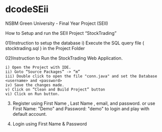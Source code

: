 # dcodeSEii
NSBM Green University - Final Year Project (SEII)


How to Setup and run the SEII Project “StockTrading” 

01)Instruction to setup the database
	i) Execute the SQL query file ( stocktrading.sql ) in the Project Folder


02)Instruction to Run the StockTrading Web Application.

	i) Open the Project with IDE.
	ii) Goto “Source Packages” -> “m” 
	iii) Double click to open the file "conn.java" and set the Database <username> and <password> 
	iv) Save the changes made.
	v) Click on “Clean and Build Project” button
	vi) Click on Run button.

03) Register using First Name , Last Name , email, and password. or 
	use First Name: "Demo" and Password: "demo" to login and play with default account.

04) Login using First Name & Password 
